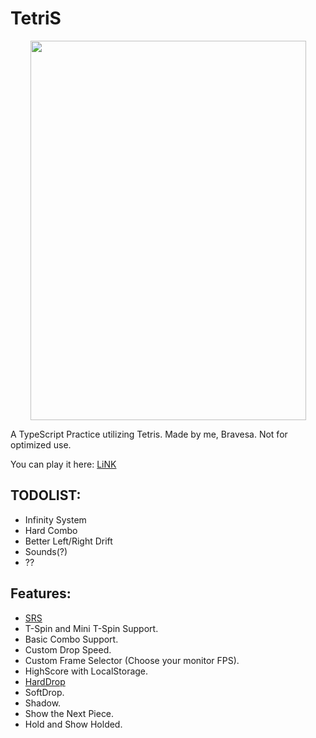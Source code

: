 # TetriS

<p align="center">
  <img src="https://github.com/danielchenuea/tetris-ts/assets/55398457/3cbd98c7-3b64-4e82-82e8-b2d1b72ed07b" width="441" height="607">
</p>

A TypeScript Practice utilizing Tetris. Made by me, Bravesa. Not for optimized use.

You can play it here: [LiNK](https://danielchenuea.github.io/tetris-ts/)

## TODOLIST:
 - Infinity System
 - Hard Combo
 - Better Left/Right Drift
 - Sounds(?)
 - ??

## Features:
  - [SRS](https://tetris.wiki/Super_Rotation_System)
  - T-Spin and Mini T-Spin Support.
  - Basic Combo Support.
  - Custom Drop Speed.
  - Custom Frame Selector (Choose your monitor FPS).
  - HighScore with LocalStorage.
  - [HardDrop](https://tetris.fandom.com/wiki/Hard_Drop)
  - SoftDrop.
  - Shadow.
  - Show the Next Piece.
  - Hold and Show Holded.
